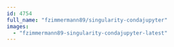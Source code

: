 ```yaml
---
id: 4754
full_name: "fzimmermann89/singularity-condajupyter"
images: 
  - "fzimmermann89-singularity-condajupyter-latest"
---
```

